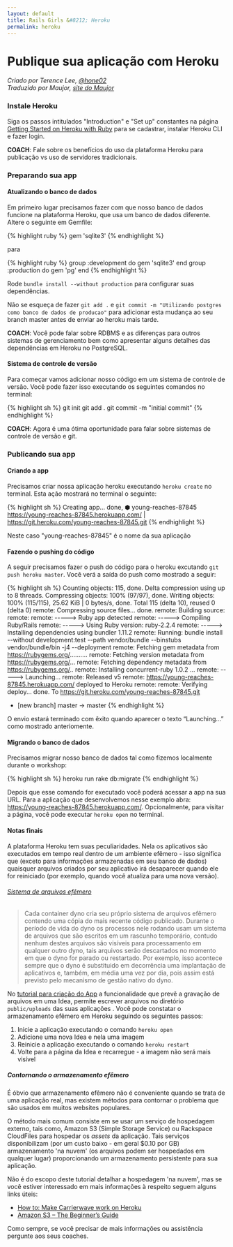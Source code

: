 ```yaml
---
layout: default
title: Rails Girls &#8212; Heroku
permalink: heroku
---
```


# Publique sua aplicação com Heroku

*Criado por Terence Lee, [@hone02](https://twitter.com/hone02)*  
*Traduzido por Maujor, [site do Maujor](http://www.maujor.com)*

### Instale Heroku

Siga os passos intitulados "Introduction" e "Set up" constantes na página
[Getting Started on Heroku with Ruby][heroku-guide] para se cadastrar, instalar Heroku CLI e fazer login.

__COACH__: Fale sobre os benefícios do uso da plataforma Heroku para publicação vs uso de servidores tradicionais.

[heroku-guide]: https://devcenter.heroku.com/articles/getting-started-with-ruby#introduction

### Preparando sua app

#### Atualizando o banco de dados

Em primeiro lugar precisamos fazer com que nosso banco de dados funcione na plataforma Heroku, que usa um banco de dados diferente. Altere o seguinte em Gemfile:

{% highlight ruby %}
gem 'sqlite3'
{% endhighlight %}

para

{% highlight ruby %}
group :development do
  gem 'sqlite3'
end
group :production do
  gem 'pg'
end
{% endhighlight %}

Rode `bundle install --without production` para configurar suas dependências.

Não se esqueça de fazer `git add .` e `git commit -m "Utilizando postgres como banco de dados de producao"`
para adicionar esta mudança ao seu branch master antes de enviar ao heroku mais tarde.

__COACH__: Você pode falar sobre RDBMS e as diferenças para outros sistemas de gerenciamento bem como  apresentar alguns detalhes das dependências em Heroku no PostgreSQL.

#### Sistema de controle de versão

Para começar vamos adicionar nosso código em um sistema de controle de versão. Você pode fazer isso executando os seguintes comandos no terminal:

{% highlight sh %}
git init
git add .
git commit -m "initial commit"
{% endhighlight %}

__COACH__: Agora é uma ótima oportunidade para falar sobre sistemas de controle de versão e git.

### Publicando sua app

#### Criando a app

Precisamos criar nossa aplicação heroku executando `heroku create` no terminal.
Esta ação mostrará no terminal o seguinte:

{% highlight sh %}
Creating app... done, ⬢ young-reaches-87845
https://young-reaches-87845.herokuapp.com/ | https://git.heroku.com/young-reaches-87845.git
{% endhighlight %}

Neste caso  "young-reaches-87845" é o nome da sua aplicação

#### Fazendo o pushing do código

A seguir precisamos fazer o push do código para o heroku excutando `git push heroku master`. Você verá a saída do push como mostrado a seguir:

{% highlight sh %}
Counting objects: 115, done.
Delta compression using up to 8 threads.
Compressing objects: 100% (97/97), done.
Writing objects: 100% (115/115), 25.62 KiB | 0 bytes/s, done.
Total 115 (delta 10), reused 0 (delta 0)
remote: Compressing source files... done.
remote: Building source:
remote:
remote: -----> Ruby app detected
remote: -----> Compiling Ruby/Rails
remote: -----> Using Ruby version: ruby-2.2.4
remote: -----> Installing dependencies using bundler 1.11.2
remote:        Running: bundle install --without development:test --path vendor/bundle --binstubs vendor/bundle/bin -j4 --deployment
remote:        Fetching gem metadata from https://rubygems.org/..........
remote:        Fetching version metadata from https://rubygems.org/...
remote:        Fetching dependency metadata from https://rubygems.org/..
remote:        Installing concurrent-ruby 1.0.2
...
remote: -----> Launching...
remote:        Released v5
remote:        https://young-reaches-87845.herokuapp.com/ deployed to Heroku
remote:
remote: Verifying deploy... done.
To https://git.heroku.com/young-reaches-87845.git
 * [new branch]      master -> master
{% endhighlight %}

O envio estará terminado com êxito quando aparecer o texto “Launching…” como mostrado anteriomente.

#### Migrando o banco de dados

Precisamos migrar nosso banco de dados tal como fizemos localmente durante o workshop:

{% highlight sh %}
heroku run rake db:migrate
{% endhighlight %}

Depois que esse comando for executado você poderá acessar a app na sua URL. Para a aplicação que desenvolvemos nesse exemplo abra: <https://young-reaches-87845.herokuapp.com/>.
Opcionalmente, para visitar a página, você pode executar `heroku open` no terminal.

#### Notas finais

A plataforma Heroku tem suas peculiaridades. Nela os aplicativos são executados em tempo real dentro de um ambiente efêmero - isso significa que (exceto para informações armazenadas em seu banco de dados) quaisquer arquivos criados por seu aplicativo irá desaparecer quando ele for reiniciado (por exemplo, quando você atualiza para uma nova versão).

###### [Sistema de arquivos efêmero][ephemeral-filesystem]

> Cada container dyno cria seu próprio sistema de arquivos efêmero contendo uma cópia
> do mais recente código publicado. Durante o período de vida do dyno os processos nele rodando
> usam um sistema de arquivos que são escritos em um rascunho temporário, contudo nenhum destes arquivos
> são visíveis para processamento em qualquer outro dyno, tais arquivos serão
> descartados no momento em que o dyno for parado ou restartado. Por exemplo, isso
> acontece sempre que o dyno é substituido em decorrência uma implantação de aplicativos e, também,
> em média uma vez por dia, pois assim está previsto pelo mecanismo de gestão nativo do dyno.

No [tutorial para criação do App](app) a funcionalidade que prevê a gravação de arquivos em uma Idea, permite escrever arquivos no diretório  `public/uploads` das suas aplicações . Você pode constatar o armazenamento efêmero em Heroku seguindo os seguintes passos:

1. Inicie a aplicação executando o comando `heroku open`
2. Adicione uma nova Idea e nela uma imagem
3. Reinicie a aplicação executando o comando `heroku restart`
4. Volte para a página da Idea e recarregue - a imagem não será mais visível

[ephemeral-filesystem]: https://devcenter.heroku.com/articles/dynos#ephemeral-filesystem

##### Contornando o armazenamento efêmero

É óbvio que armazenamento efêmero não é conveniente quando se trata de uma aplicação real, mas existem métodos para contornar o problema que são usados em muitos websites populares.

O método mais comum consiste em se usar um serviço de hospedagem externo, tais como,  Amazon S3 (Simple Storage Service) ou Rackspace CloudFiles para hospedar os *assets* da aplicação. Tais serviços disponibilizam  (por um custo baixo - em geral $0.10 por GB) armazenamento 'na nuvem'  (os arquivos podem ser hospedados em qualquer lugar) proporcionando um armazenamento persistente para sua aplicação.

Não é do escopo deste tutorial detalhar a hospedagem 'na nuvem', mas se você estiver interessado em mais informações à respeito seguem alguns links úteis:

* [How to: Make Carrierwave work on Heroku](https://github.com/carrierwaveuploader/carrierwave/wiki/How-to%3A-Make-Carrierwave-work-on-Heroku)
* [Amazon S3 – The Beginner’s Guide](http://www.hongkiat.com/blog/amazon-s3-the-beginners-guide/)

Como sempre, se você precisar de mais informações ou assistência pergunte aos seus coaches.
